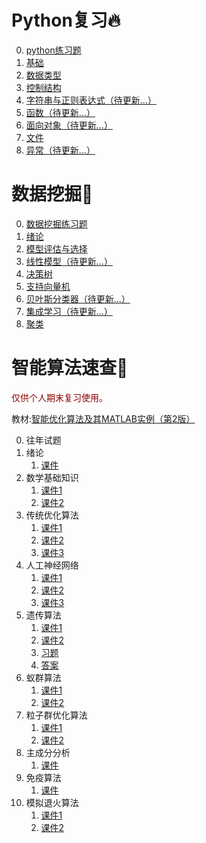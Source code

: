 # Python复习🔥

0. [python练习题](笔记/2021Python语言程序期末试卷.md)
1. [基础](笔记/python01基础.md)
2. [数据类型](笔记/python02数据类型.md)
3. [控制结构](笔记/python03控制结构.md)
4. [字符串与正则表达式（待更新...）]()
5. [函数（待更新...）]()
6. [面向对象（待更新...）]()
7. [文件](笔记/python07文件.md)
8. [异常（待更新...）]()

# 数据挖掘🔋

0. [数据挖掘练习题](数据挖掘/00练习题.md)
1. [绪论](数据挖掘/01绪论.md)
2. [模型评估与选择](数据挖掘/02模型评估与选择.md)
3. [线性模型（待更新...）](数据挖掘/03线性模型.md)
4. [决策树](数据挖掘/04决策树.md)
5. [支持向量机](数据挖掘/05支持向量机.md)
6. [贝叶斯分类器（待更新...）](数据挖掘/06贝叶斯分类器.md)
7. [集成学习（待更新...）](数据挖掘/07集成学习.md)
8. [聚类](数据挖掘/08聚类.md)

# 智能算法速查🚩

<p style="color: darkred">仅供个人期末复习使用。</p>

教材:[智能优化算法及其MATLAB实例（第2版）](智能算法/pdf/b01.pdf)

0. 往年试题
1. 绪论
   1. [课件](智能算法/pdf/z01.pdf)
2. 数学基础知识
   1. [课件1](智能算法/pdf/z02_1.pdf)
   2. [课件2](智能算法/pdf/z02_2.pdf)
3. 传统优化算法
   1. [课件1](智能算法/pdf/z03_1.pdf)
   2. [课件2](智能算法/pdf/z03_2.pdf)
   3. [课件3](智能算法/pdf/z03_3.pdf)
4. 人工神经网络
   1. [课件1](智能算法/pdf/z04_1.pdf)
   2. [课件2](智能算法/pdf/z04_2.pdf)
   3. [课件3](智能算法/pdf/z04_3.pdf)
5. 遗传算法
   1. [课件1](智能算法/pdf/z05_1.pdf)
   2. [课件2](智能算法/pdf/z05_2.pdf)
   3. [习题](智能算法/pdf/z05xt.pdf)
   4. [答案](智能算法/pdf/z05da.pdf)
6. 蚁群算法
   1. [课件1](智能算法/pdf/z06_1.pdf)
   2. [课件2](智能算法/pdf/z06_2.pdf)
7. 粒子群优化算法
   1. [课件1](智能算法/pdf/z07_1.pdf)
   2. [课件2](智能算法/pdf/z07_2.pdf)
8. 主成分分析
   1. [课件](智能算法/pdf/z08.pdf)
9. 免疫算法
   1. [课件](智能算法/pdf/z09.pdf)
10. 模拟退火算法
    1. [课件1](智能算法/pdf/z10_1.pdf)
    2. [课件2](智能算法/pdf/z10_2.pdf)